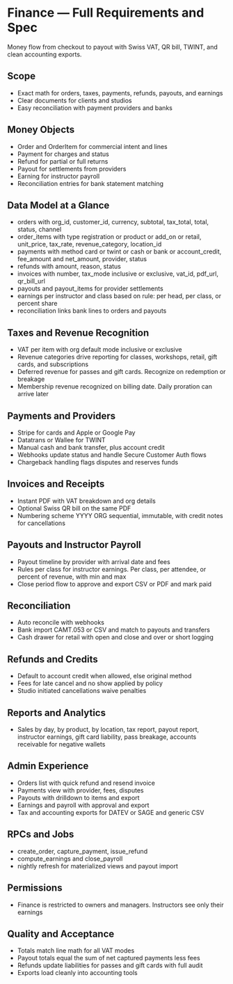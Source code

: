 # Finance — Full Requirements and Spec

Money flow from checkout to payout with Swiss VAT, QR bill, TWINT, and clean accounting exports.

## Scope
* Exact math for orders, taxes, payments, refunds, payouts, and earnings
* Clear documents for clients and studios
* Easy reconciliation with payment providers and banks

## Money Objects
* Order and OrderItem for commercial intent and lines
* Payment for charges and status
* Refund for partial or full returns
* Payout for settlements from providers
* Earning for instructor payroll
* Reconciliation entries for bank statement matching

## Data Model at a Glance
* orders with org_id, customer_id, currency, subtotal, tax_total, total, status, channel
* order_items with type registration or product or add_on or retail, unit_price, tax_rate, revenue_category, location_id
* payments with method card or twint or cash or bank or account_credit, fee_amount and net_amount, provider, status
* refunds with amount, reason, status
* invoices with number, tax_mode inclusive or exclusive, vat_id, pdf_url, qr_bill_url
* payouts and payout_items for provider settlements
* earnings per instructor and class based on rule: per head, per class, or percent share
* reconciliation links bank lines to orders and payouts

## Taxes and Revenue Recognition
* VAT per item with org default mode inclusive or exclusive
* Revenue categories drive reporting for classes, workshops, retail, gift cards, and subscriptions
* Deferred revenue for passes and gift cards. Recognize on redemption or breakage
* Membership revenue recognized on billing date. Daily proration can arrive later

## Payments and Providers
* Stripe for cards and Apple or Google Pay
* Datatrans or Wallee for TWINT
* Manual cash and bank transfer, plus account credit
* Webhooks update status and handle Secure Customer Auth flows
* Chargeback handling flags disputes and reserves funds

## Invoices and Receipts
* Instant PDF with VAT breakdown and org details
* Optional Swiss QR bill on the same PDF
* Numbering scheme YYYY ORG sequential, immutable, with credit notes for cancellations

## Payouts and Instructor Payroll
* Payout timeline by provider with arrival date and fees
* Rules per class for instructor earnings. Per class, per attendee, or percent of revenue, with min and max
* Close period flow to approve and export CSV or PDF and mark paid

## Reconciliation
* Auto reconcile with webhooks
* Bank import CAMT.053 or CSV and match to payouts and transfers
* Cash drawer for retail with open and close and over or short logging

## Refunds and Credits
* Default to account credit when allowed, else original method
* Fees for late cancel and no show applied by policy
* Studio initiated cancellations waive penalties

## Reports and Analytics
* Sales by day, by product, by location, tax report, payout report, instructor earnings, gift card liability, pass breakage, accounts receivable for negative wallets

## Admin Experience
* Orders list with quick refund and resend invoice
* Payments view with provider, fees, disputes
* Payouts with drilldown to items and export
* Earnings and payroll with approval and export
* Tax and accounting exports for DATEV or SAGE and generic CSV

## RPCs and Jobs
* create_order, capture_payment, issue_refund
* compute_earnings and close_payroll
* nightly refresh for materialized views and payout import

## Permissions
* Finance is restricted to owners and managers. Instructors see only their earnings

## Quality and Acceptance
* Totals match line math for all VAT modes
* Payout totals equal the sum of net captured payments less fees
* Refunds update liabilities for passes and gift cards with full audit
* Exports load cleanly into accounting tools
